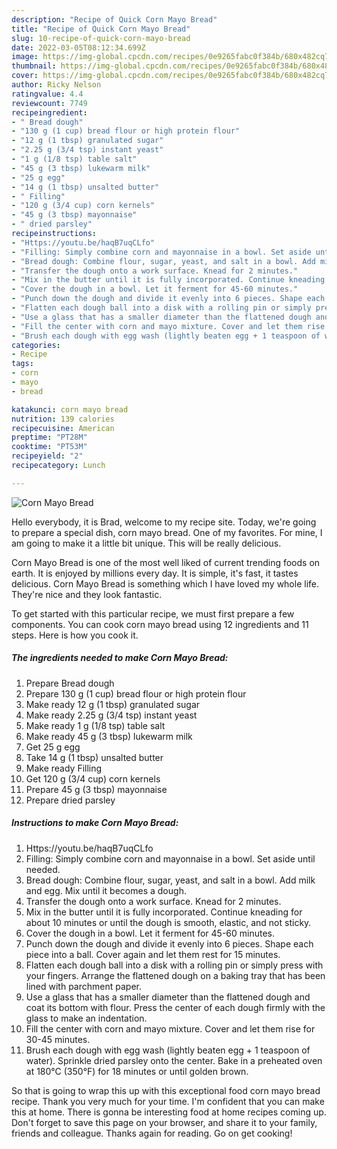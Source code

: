 ```yaml
---
description: "Recipe of Quick Corn Mayo Bread"
title: "Recipe of Quick Corn Mayo Bread"
slug: 10-recipe-of-quick-corn-mayo-bread
date: 2022-03-05T08:12:34.699Z
image: https://img-global.cpcdn.com/recipes/0e9265fabc0f384b/680x482cq70/corn-mayo-bread-recipe-main-photo.jpg
thumbnail: https://img-global.cpcdn.com/recipes/0e9265fabc0f384b/680x482cq70/corn-mayo-bread-recipe-main-photo.jpg
cover: https://img-global.cpcdn.com/recipes/0e9265fabc0f384b/680x482cq70/corn-mayo-bread-recipe-main-photo.jpg
author: Ricky Nelson
ratingvalue: 4.4
reviewcount: 7749
recipeingredient:
- " Bread dough"
- "130 g (1 cup) bread flour or high protein flour"
- "12 g (1 tbsp) granulated sugar"
- "2.25 g (3/4 tsp) instant yeast"
- "1 g (1/8 tsp) table salt"
- "45 g (3 tbsp) lukewarm milk"
- "25 g egg"
- "14 g (1 tbsp) unsalted butter"
- " Filling"
- "120 g (3/4 cup) corn kernels"
- "45 g (3 tbsp) mayonnaise"
- " dried parsley"
recipeinstructions:
- "Https://youtu.be/haqB7uqCLfo"
- "Filling: Simply combine corn and mayonnaise in a bowl. Set aside until needed."
- "Bread dough: Combine flour, sugar, yeast, and salt in a bowl. Add milk and egg. Mix until it becomes a dough."
- "Transfer the dough onto a work surface. Knead for 2 minutes."
- "Mix in the butter until it is fully incorporated. Continue kneading for about 10 minutes or until the dough is smooth, elastic, and not sticky."
- "Cover the dough in a bowl. Let it ferment for 45-60 minutes."
- "Punch down the dough and divide it evenly into 6 pieces. Shape each piece into a ball. Cover again and let them rest for 15 minutes."
- "Flatten each dough ball into a disk with a rolling pin or simply press with your fingers. Arrange the flattened dough on a baking tray that has been lined with parchment paper."
- "Use a glass that has a smaller diameter than the flattened dough and coat its bottom with flour. Press the center of each dough firmly with the glass to make an indentation."
- "Fill the center with corn and mayo mixture. Cover and let them rise for 30-45 minutes."
- "Brush each dough with egg wash (lightly beaten egg + 1 teaspoon of water). Sprinkle dried parsley onto the center. Bake in a preheated oven at 180°C (350°F) for 18 minutes or until golden brown."
categories:
- Recipe
tags:
- corn
- mayo
- bread

katakunci: corn mayo bread 
nutrition: 139 calories
recipecuisine: American
preptime: "PT28M"
cooktime: "PT53M"
recipeyield: "2"
recipecategory: Lunch

---
```



![Corn Mayo Bread](https://img-global.cpcdn.com/recipes/0e9265fabc0f384b/680x482cq70/corn-mayo-bread-recipe-main-photo.jpg)

Hello everybody, it is Brad, welcome to my recipe site. Today, we're going to prepare a special dish, corn mayo bread. One of my favorites. For mine, I am going to make it a little bit unique. This will be really delicious.

Corn Mayo Bread is one of the most well liked of current trending foods on earth. It is enjoyed by millions every day. It is simple, it's fast, it tastes delicious. Corn Mayo Bread is something which I have loved my whole life. They're nice and they look fantastic.




To get started with this particular recipe, we must first prepare a few components. You can cook corn mayo bread using 12 ingredients and 11 steps. Here is how you cook it.

<!--inarticleads1-->

##### The ingredients needed to make Corn Mayo Bread:

1. Prepare  Bread dough
1. Prepare 130 g (1 cup) bread flour or high protein flour
1. Make ready 12 g (1 tbsp) granulated sugar
1. Make ready 2.25 g (3/4 tsp) instant yeast
1. Make ready 1 g (1/8 tsp) table salt
1. Make ready 45 g (3 tbsp) lukewarm milk
1. Get 25 g egg
1. Take 14 g (1 tbsp) unsalted butter
1. Make ready  Filling
1. Get 120 g (3/4 cup) corn kernels
1. Prepare 45 g (3 tbsp) mayonnaise
1. Prepare  dried parsley




<!--inarticleads2-->

##### Instructions to make Corn Mayo Bread:

1. Https://youtu.be/haqB7uqCLfo
1. Filling: Simply combine corn and mayonnaise in a bowl. Set aside until needed.
1. Bread dough: Combine flour, sugar, yeast, and salt in a bowl. Add milk and egg. Mix until it becomes a dough.
1. Transfer the dough onto a work surface. Knead for 2 minutes.
1. Mix in the butter until it is fully incorporated. Continue kneading for about 10 minutes or until the dough is smooth, elastic, and not sticky.
1. Cover the dough in a bowl. Let it ferment for 45-60 minutes.
1. Punch down the dough and divide it evenly into 6 pieces. Shape each piece into a ball. Cover again and let them rest for 15 minutes.
1. Flatten each dough ball into a disk with a rolling pin or simply press with your fingers. Arrange the flattened dough on a baking tray that has been lined with parchment paper.
1. Use a glass that has a smaller diameter than the flattened dough and coat its bottom with flour. Press the center of each dough firmly with the glass to make an indentation.
1. Fill the center with corn and mayo mixture. Cover and let them rise for 30-45 minutes.
1. Brush each dough with egg wash (lightly beaten egg + 1 teaspoon of water). Sprinkle dried parsley onto the center. Bake in a preheated oven at 180°C (350°F) for 18 minutes or until golden brown.




So that is going to wrap this up with this exceptional food corn mayo bread recipe. Thank you very much for your time. I'm confident that you can make this at home. There is gonna be interesting food at home recipes coming up. Don't forget to save this page on your browser, and share it to your family, friends and colleague. Thanks again for reading. Go on get cooking!
